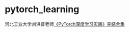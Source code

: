 # pytorch_learning
河北工业大学刘洪普老师[《PyTorch深度学习实践》完结合集](https://www.bilibili.com/video/BV1Y7411d7Ys?p=1&vd_source=da5a4de0e3cf3c81922e2b9dbcbf0372)